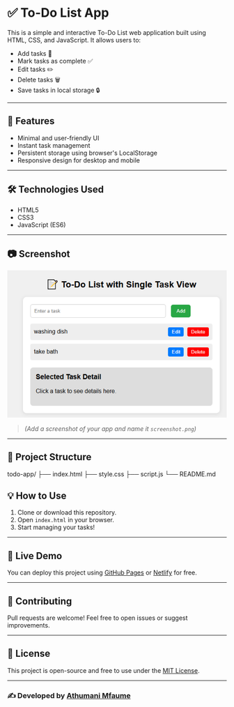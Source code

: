 # ✅ To-Do List App

This is a simple and interactive To-Do List web application built using HTML, CSS, and JavaScript. It allows users to:

- Add tasks 📝  
- Mark tasks as complete ✅  
- Edit tasks ✏️  
- Delete tasks 🗑️  
- Save tasks in local storage 🔒  

---

## 🚀 Features

- Minimal and user-friendly UI
- Instant task management
- Persistent storage using browser's LocalStorage
- Responsive design for desktop and mobile

---

## 🛠️ Technologies Used

- HTML5  
- CSS3  
- JavaScript (ES6)

---

## 📷 Screenshot

![todo screenshot](screenshot.PNG)

> *(Add a screenshot of your app and name it `screenshot.png`)*

---

## 📁 Project Structure

todo-app/
├── index.html
├── style.css
├── script.js
└── README.md

## 💡 How to Use

1. Clone or download this repository.
2. Open `index.html` in your browser.
3. Start managing your tasks!

---

## 📌 Live Demo

You can deploy this project using [GitHub Pages](https://pages.github.com/) or [Netlify](https://netlify.com) for free.

---

## 🙌 Contributing

Pull requests are welcome! Feel free to open issues or suggest improvements.

---

## 📄 License

This project is open-source and free to use under the [MIT License](LICENSE).

---

### ✍️ Developed by [Athumani Mfaume](https://github.com/athumaniMfaume)

